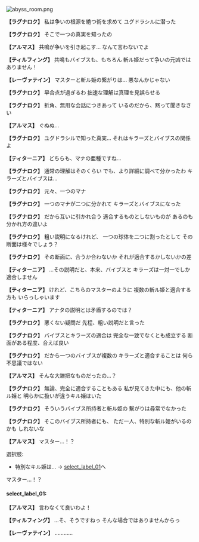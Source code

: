
![abyss_room.png](../images/backgrounds/abyss_room.png)

**【ラグナロク】**
私は争いの根源を絶つ術を求めて
ユグドラシルに潜った

**【ラグナロク】**
そこで一つの真実を知ったの

**【アルマス】**
共鳴が争いを引き起こす…
なんて言わないでよ

**【ティルフィング】**
共鳴もバイブスも、もちろん
斬ル姫だって争いの元凶では
ありません！

**【レーヴァテイン】**
マスターと斬ル姫の繋がりは…
悪なんかじゃない

**【ラグナロク】**
早合点が過ぎるわ
拙速な理解は真理を見誤らせる

**【ラグナロク】**
折角、無用な会話につきあって
いるのだから、黙って聞きなさい

**【アルマス】**
ぐぬぬ…

**【ラグナロク】**
ユグドラシルで知った真実…
それはキラーズとバイブスの関係よ

**【ティターニア】**
どちらも、マナの亜種ですね…

**【ラグナロク】**
通常の理解はそのくらい
でも、より詳細に調べて分かったわ
キラーズとバイブスは…

**【ラグナロク】**
元々、一つのマナ

**【ラグナロク】**
一つのマナが二つに分かれて
キラーズとバイブスになった

**【ラグナロク】**
だから互いに引かれ合う
適合するものとしないものが
あるのも分かれ方の違いよ

**【ラグナロク】**
粗い説明になるけれど、
一つの球体を二つに割ったとして
その断面は様々でしょう？

**【ラグナロク】**
その断面に、合うか合わないか
それが適合するかしないかの差

**【ティターニア】**
…その説明だと、本来、バイブスと
キラーズは一対一でしか適合しません

**【ティターニア】**
けれど、こちらのマスターのように
複数の斬ル姫と適合する方も
いらっしゃいます

**【ティターニア】**
アナタの説明とは矛盾するのでは？

**【ラグナロク】**
悪くない疑問だ
先程、粗い説明だと言った

**【ラグナロク】**
バイブスとキラーズの適合は
完全な一致でなくとも成立する
断面がある程度、合えば良い

**【ラグナロク】**
だから一つのバイブスが複数の
キラーズと適合することは
何ら不思議ではない

**【アルマス】**
そんな大雑把なものだったの…？

**【ラグナロク】**
無論、完全に適合することもある
私が見てきた中にも、他の斬ル姫と
明らかに扱いが違うキル姫はいた

**【ラグナロク】**
そういうバイブス所持者と斬ル姫の
繋がりは尋常でなかった

**【ラグナロク】**
そこのバイブス所持者にも、
ただ一人、特別な斬ル姫がいるのかも
しれないな

**【アルマス】**
マスター…！？

選択肢:
- 特別なキル姫は… → [select_label_01](#select_label_01)へ

マスター…！？

#### select_label_01:

**【アルマス】**
言わなくて良いわよ！

**【ティルフィング】**
…そ、そうですねっ
そんな場合ではありませんからっ

**【レーヴァテイン】**
…………